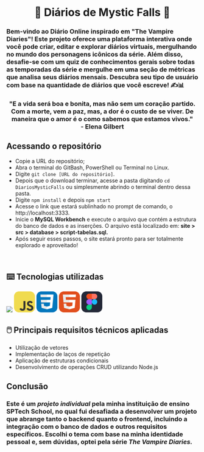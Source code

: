 
<h1 align=center>📖 Diários de Mystic Falls 📖</h1>

### Bem-vindo ao Diário Online inspirado em "The Vampire Diaries"! Este projeto oferece uma plataforma interativa onde você pode criar, editar e explorar diários virtuais, mergulhando no mundo dos personagens icônicos da série. Além disso, desafie-se com um quiz de conhecimentos gerais sobre todas as temporadas da série e mergulhe em uma seção de métricas que analisa seus diários mensais. Descubra seu tipo de usuário com base na quantidade de diários que você escreve! ✍️📊

<h3 align=center>  "E a vida será boa e bonita, mas não sem um coração partido. Com a morte, vem a paz, mas, a dor é o custo de se viver. De maneira que o amor é o como sabemos que estamos vivos." <br>
- Elena Gilbert </h3>


## Acessando o repositório

- Copie a URL do repositório;
- Abra o terminal do GitBash, PowerShell ou Terminal no Linux.
- Digite `git clone [URL do repositório]`.
- Depois que o download terminar, acesse a pasta digitando `cd DiariosMysticFalls` ou simplesmente abrindo o terminal dentro dessa pasta.
- Digite ``` npm install ``` e depois ``` npm start ```
- Acesse o link que estará sublinhado no prompt de comando, o http://localhost:3333.
- Inicie o **MySQL Workbench** e execute o arquivo que contém a estrutura do banco de dados e as inserções. O arquivo está localizado em:  **site > src > database > script-tabelas.sql.**
- Após seguir esses passos, o site estará pronto para ser totalmente explorado e aproveitado!

<br>

## ⌨️ Tecnologias utilizadas

<div display=flex>
  <img src="https://teamextension.com.br/dist/img/skills/nodejs_og.webp" width=80px>
  <img src="https://raw.githubusercontent.com/tandpfun/skill-icons/d1c752b99bb25a0e5aa363bae1db2809173ee966/icons/JavaScript.svg" width=55px>
  <img src="https://raw.githubusercontent.com/tandpfun/skill-icons/d1c752b99bb25a0e5aa363bae1db2809173ee966/icons/CSS.svg" width=55px>
  <img src="https://raw.githubusercontent.com/tandpfun/skill-icons/d1c752b99bb25a0e5aa363bae1db2809173ee966/icons/HTML.svg" width=55px>
  <img src="https://raw.githubusercontent.com/tandpfun/skill-icons/d1c752b99bb25a0e5aa363bae1db2809173ee966/icons/Figma-Dark.svg" width=55px>
</div>


## 🖱️ Principais requisitos técnicos aplicadas

-  Utilização de vetores
-  Implementação de laços de repetição
-  Aplicação de estruturas condicionais
-  Desenvolvimento de operações CRUD utilizando Node.js

## Conclusão

### Este é um *projeto individual* pela minha instituição de ensino SPTech School, no qual fui desafiada a desenvolver um projeto que abrange tanto o backend quanto o frontend, incluindo a integração com o banco de dados e outros requisitos específicos. Escolhi o tema com base na minha identidade pessoal e, sem dúvidas, optei pela série *The Vampire Diaries.*

